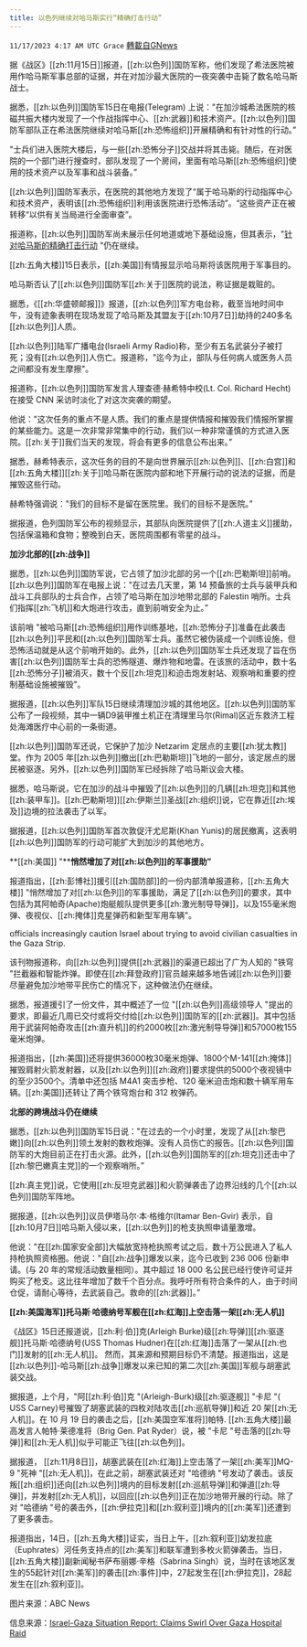 ```yaml
---
title: 以色列继续对哈马斯实行“精确打击行动”
---
```

`11/17/2023 4:17 AM UTC Grace` [轉載自GNews](https://gnews.org/articles/1986272)

据《战区》[[zh:11月15日]]报道，[[zh:以色列]]国防军称，他们发现了希法医院被用作哈马斯军事总部的证据，并在对加沙最大医院的一夜突袭中击毙了数名哈马斯战士。

据悉，[[zh:以色列]]国防军15日在电报(Telegram) 上说："在加沙城希法医院的核磁共振大楼内发现了一个作战指挥中心、[[zh:武器]]和技术资产。[[zh:以色列]]国防军部队正在希法医院继续对哈马斯[[zh:恐怖组织]]开展精确和有针对性的行动。”

"士兵们进入医院大楼后，与一些[[zh:恐怖分子]]交战并将其击毙。随后，在对医院的一个部门进行搜查时，部队发现了一个房间，里面有哈马斯[[zh:恐怖组织]]使用的技术资产以及军事和战斗装备。”

[[zh:以色列]]国防军表示，在医院的其他地方发现了“属于哈马斯的行动指挥中心和技术资产，表明该[[zh:恐怖组织]]利用该医院进行恐怖活动”。“这些资产正在被转移“以供有关当局进行全面审查”。

报道称，[[zh:以色列]]国防军尚未展示任何地道或地下基础设施，但其表示，"[针对哈马斯的精确打击行动](https://gnews.org/m/1977719) "仍在继续。

[[zh:五角大楼]]15日表示，[[zh:美国]]有情报显示哈马斯将该医院用于军事目的。

哈马斯否认了[[zh:以色列]]国防军[[zh:关于]]医院的说法，称证据是栽赃的。

据悉，《[[zh:华盛顿邮报]]》报道，[[zh:以色列]]军方电台称，截至当地时间中午，没有迹象表明在现场发现了哈马斯及其盟友于[[zh:10月7日]]劫持的240多名[[zh:以色列]]人质。

[[zh:以色列]]陆军广播电台(Israeli Army Radio)称，至少有五名武装分子被打死；没有[[zh:以色列]]人伤亡。报道称，"迄今为止，部队与任何病人或医务人员之间都没有发生摩擦"。

报道称，[[zh:以色列]]国防军发言人理查德·赫希特中校(Lt. Col. Richard Hecht)在接受 CNN 采访时淡化了对这次突袭的期望。

他说："这次任务的重点不是人质。我们的重点是提供情报和摧毁我们情报所掌握的某些能力。这是一次非常非常集中的行动，我们以一种非常谨慎的方式进入医院。[[zh:关于]]我们当天的发现，将会有更多的信息公布出来。”

据悉，赫希特表示，这次任务的目的不是向世界展示[[zh:以色列]]、[[zh:白宫]]和[[zh:五角大楼]][[zh:关于]]哈马斯在医院内部和地下开展行动的说法的证据，而是摧毁这些行动。

赫希特强调说："我们的目标不是留在医院里。我们的目标不是医院。”

据报道，色列国防军公布的视频显示，其部队向医院提供了[[zh:人道主义]]援助，包括保温箱和食物；整晚到白天，医院周围都有零星的战斗。

**加沙北部的[[zh:战争]]**

据悉，[[zh:以色列]]国防军说，它占领了加沙北部的另一个[[zh:巴勒斯坦]]前哨。[[zh:以色列]]国防军在电报上说："在过去几天里，第 14 预备旅的士兵与装甲兵和战斗工兵部队的士兵合作，占领了哈马斯在加沙地带北部的 Falestin 哨所。士兵们指挥[[zh:飞机]]和大炮进行攻击，直到前哨安全为止。”

该前哨 "被哈马斯[[zh:恐怖组织]]用作训练基地，[[zh:恐怖分子]]准备在此袭击[[zh:以色列]]平民和[[zh:以色列]]国防军士兵。虽然它被伪装成一个训练设施，但恐怖活动就是从这个前哨开始的。此外，[[zh:以色列]]国防军士兵还发现了旨在伤害[[zh:以色列]]国防军士兵的恐怖隧道、爆炸物和地雷。在该旅的活动中，数十名[[zh:恐怖分子]]被消灭，数十个反[[zh:坦克]]和迫击炮发射站、观察哨和重要的控制基础设施被摧毁"。

据报道，[[zh:以色列]]军队15日继续清理加沙城的其他地区。[[zh:以色列]]国防军公布了一段视频，其中一辆D9装甲推土机正在清理里马尔(Rimal)区近东救济工程处海滩医疗中心前的一条街道。

[[zh:以色列]]国防军还说，它保护了加沙 Netzarim 定居点的主要[[zh:犹太教]]堂。作为 2005 年[[zh:以色列]]撤出[[zh:巴勒斯坦]]飞地的一部分，该定居点的居民被驱逐。另外，[[zh:以色列]]国防军已经拆除了哈马斯议会大楼。

据悉，哈马斯说，它在加沙的战斗中摧毁了[[zh:以色列]]的几辆[[zh:坦克]]和其他[[zh:装甲车]]。[[zh:巴勒斯坦]][[zh:伊斯兰]]圣战[[zh:组织]]说，它在靠近[[zh:埃及]]边境的拉法袭击了以军。

据报道，[[zh:以色列]]国防军首次敦促汗尤尼斯(Khan Yunis)的居民撤离，这表明[[zh:以色列]]国防军的行动可能扩大到加沙的其他地方。

**[[zh:美国]] "****悄然增加了对[[zh:以色列]]的军事援助”**

报道指出，[[zh:彭博社]]援引[[zh:国防部]]的一份内部清单报道称，[[zh:五角大楼]] "悄然增加了对[[zh:以色列]]的军事援助，满足了[[zh:以色列]]的要求，其中包括为其阿帕奇(Apache)炮艇舰队提供更多[[zh:激光制导导弹]]，以及155毫米炮弹、夜视仪、[[zh:掩体]]克星弹药和新型军用车辆"。

officials increasingly caution Israel about trying to avoid civilian casualties in the Gaza Strip.

该刊物报道称，向[[zh:以色列]]提供[[zh:武器]]的渠道已超出了广为人知的 "铁穹 "拦截器和智能炸弹。即使在[[zh:拜登政府]]官员越来越多地告诫[[zh:以色列]]要尽量避免加沙地带平民伤亡的情况下，这种做法仍在继续。

据悉，报道援引了一份文件，其中概述了一位 "[[zh:以色列]]高级领导人 "提出的要求，即最近几周已交付或将交付给[[zh:以色列]]国防军的[[zh:武器]]。其中包括用于武装阿帕奇攻击[[zh:直升机]]的约2000枚[[zh:激光制导导弹]]和57000枚155毫米炮弹。

报道指出，[[zh:美国]]还将提供36000枚30毫米炮弹、1800个M-141[[zh:掩体]]摧毁肩射火箭发射器，以及[[zh:以色列]][[zh:政府]]要求提供的5000个夜视镜中的至少3500个。清单中还包括 M4A1 突击步枪、120 毫米迫击炮和数十辆军用车辆。[[zh:美国]]还转让了两个铁穹炮台和 312 枚弹药。

**北部的跨境战斗仍在继续**

据悉，[[zh:以色列]]国防军15日说："在过去的一个小时里，发现了从[[zh:黎巴嫩]]向[[zh:以色列]]领土发射的数枚炮弹。没有人员伤亡的报告。[[zh:以色列]]国防军的大炮目前正在打击火源。此外，[[zh:以色列]]国防军的[[zh:坦克]]还击中了[[zh:黎巴嫩真主党]]的一个观察哨所。”

[[zh:真主党]]说，它使用[[zh:反坦克武器]]和火箭弹袭击了边界沿线的几个[[zh:以色列]]国防军阵地。

据报道，[[zh:以色列]]议员伊塔马尔·本·格维尔(Itamar Ben-Gvir) 表示，自[[zh:10月7日]]哈马斯入侵以来，[[zh:以色列]]的枪支执照申请量激增。

他说："在[[zh:国家安全部]]大幅放宽持枪执照考试之后，数十万公民进入了私人持枪执照资格圈。他说："自[[zh:战争]]爆发以来，迄今已收到 236 006 份新申请。(与 20 年的常规活动数量相同）。其中超过 18 000 名公民已经行使许可证并购买了枪支。这比往年增加了数千个百分点。我呼吁所有符合条件的人，由于时间仓促，请耐心等待，去武装自己。救命的[[zh:武器]]。”

**[[zh:美国海军]]托马斯**·**哈德纳号军舰在[[zh:红海]]上空击落一架[[zh:无人机]]**

《战区》15日还报道说，[[zh:利·伯]]克(Arleigh Burke)级[[zh:导弹]][[zh:驱逐舰]]托马斯·哈德纳号(USS Thomas Hudner)在[[zh:红海]]击落了一架从[[zh:也门]]发射的[[zh:无人机]]。 然而，其来源和预期目标仍不清楚。报道指出，这是[[zh:以色列]]\-哈马斯[[zh:战争]]爆发以来已知的第二次[[zh:美国]]军舰与胡塞武装交战。

据报道，上个月，"阿[[zh:利·伯]]克 "(Arleigh-Burk)级[[zh:驱逐舰]] "卡尼 "( USS Carney)号摧毁了胡塞武装的四枚对陆攻击[[zh:巡航导弹]]和近 20 架[[zh:无人机]]。在 10 月 19 日的袭击之后，[[zh:美国空军准将]]帕特. [[zh:五角大楼]]最高发言人帕特·莱德准将（Brig Gen. Pat Ryder）说，被 "卡尼 "号击落的[[zh:导弹]]和[[zh:无人机]]似乎可能正飞往[[zh:以色列]]。

据报道， [[zh:11月8日]]，胡塞武装在[[zh:红海]]上空击落了一架[[zh:美军]]MQ-9 "死神 "[[zh:无人机]]，在此之前，胡塞武装还对 "哈德纳 "号发动了袭击。该反叛[[zh:组织]]还向[[zh:以色列]]境内的目标发射[[zh:巡航导弹]]和弹道[[zh:导弹]]，并发射[[zh:无人机]]，以回应[[zh:以色列]]正在加沙地带开展的行动。除了对 "哈德纳 "号的袭击外，[[zh:伊拉克]]和[[zh:叙利亚]]境内的[[zh:美军]]还遭到了更多袭击。

报道指出，14日，[[zh:五角大楼]]证实，当日上午，[[zh:叙利亚]]幼发拉底（Euphrates）河任务支持点的[[zh:美军]]和联军遭到多枚火箭弹袭击。当日，[[zh:五角大楼]]副新闻秘书萨布丽娜·辛格（Sabrina Singh）说，当时在该地区发生的55起针对[[zh:美军]]的袭击[[zh:事件]]中，27起发生在[[zh:伊拉克]]，28起发生在[[zh:叙利亚]]。

图片来源：ABC News

信息来源：[Israel-Gaza Situation Report: Claims Swirl Over Gaza Hospital Raid](https://www.thedrive.com/the-war-zone/israel-gaza-situation-report-claims-swirl-over-gaza-hospital-raid)
